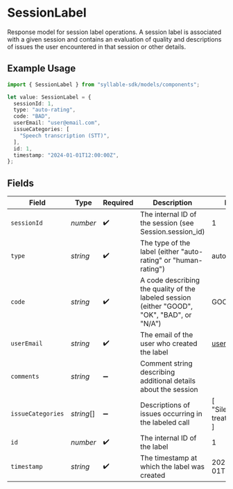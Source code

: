 # SessionLabel

Response model for session label operations.
A session label is associated with a given session and contains an evaluation of quality and
descriptions of issues the user encountered in that session or other details.

## Example Usage

```typescript
import { SessionLabel } from "syllable-sdk/models/components";

let value: SessionLabel = {
  sessionId: 1,
  type: "auto-rating",
  code: "BAD",
  userEmail: "user@email.com",
  issueCategories: [
    "Speech transcription (STT)",
  ],
  id: 1,
  timestamp: "2024-01-01T12:00:00Z",
};
```

## Fields

| Field                                                                                       | Type                                                                                        | Required                                                                                    | Description                                                                                 | Example                                                                                     |
| ------------------------------------------------------------------------------------------- | ------------------------------------------------------------------------------------------- | ------------------------------------------------------------------------------------------- | ------------------------------------------------------------------------------------------- | ------------------------------------------------------------------------------------------- |
| `sessionId`                                                                                 | *number*                                                                                    | :heavy_check_mark:                                                                          | The internal ID of the session (see Session.session_id)                                     | 1                                                                                           |
| `type`                                                                                      | *string*                                                                                    | :heavy_check_mark:                                                                          | The type of the label (either "auto-rating" or "human-rating")                              | auto-rating                                                                                 |
| `code`                                                                                      | *string*                                                                                    | :heavy_check_mark:                                                                          | A code describing the quality of the labeled session (either "GOOD", "OK", "BAD", or "N/A") | GOOD                                                                                        |
| `userEmail`                                                                                 | *string*                                                                                    | :heavy_check_mark:                                                                          | The email of the user who created the label                                                 | user@email.com                                                                              |
| `comments`                                                                                  | *string*                                                                                    | :heavy_minus_sign:                                                                          | Comment string describing additional details about the session                              |                                                                                             |
| `issueCategories`                                                                           | *string*[]                                                                                  | :heavy_minus_sign:                                                                          | Descriptions of issues occurring in the labeled call                                        | [<br/>"Silent treatment"<br/>]                                                              |
| `id`                                                                                        | *number*                                                                                    | :heavy_check_mark:                                                                          | The internal ID of the label                                                                | 1                                                                                           |
| `timestamp`                                                                                 | *string*                                                                                    | :heavy_check_mark:                                                                          | The timestamp at which the label was created                                                | 2024-01-01T12:00:00Z                                                                        |
